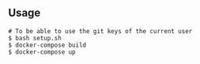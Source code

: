 
Usage
-----

```
# To be able to use the git keys of the current user
$ bash setup.sh
$ docker-compose build
$ docker-compose up
```
